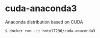 # cuda-anaconda3
Anaconda distribution based on CUDA

``` console
$ docker run -it hoto17296/cuda-anaconda3
```
